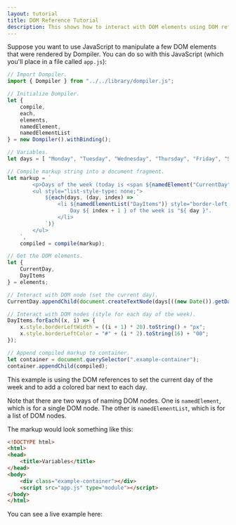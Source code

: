 ```yaml
---
layout: tutorial
title: DOM Reference Tutorial
description: This shows how to interact with DOM elements using DOM references.
---
```


<link rel="stylesheet" href="/assets/css/tutorial.css" />

Suppose you want to use JavaScript to manipulate a few DOM elements that were rendered by Dompiler. You can do so with this JavaScript (which you'll place in a file called `app.js`):

```javascript
// Import Dompiler.
import { Dompiler } from "../../library/dompiler.js";

// Initialize Dompiler.
let {
    compile,
    each,
    elements,
    namedElement,
    namedElementList
} = new Dompiler().withBinding();

// Variables.
let days = [ "Monday", "Tuesday", "Wednesday", "Thursday", "Friday", "Saturday", "Sunday" ];

// Compile markup string into a document fragment.
let markup = `
        <p>Days of the week (today is <span ${namedElement("CurrentDay")}></span>):</p>
        <ul style="list-style-type: none;">
            ${each(days, (day, index) => `
                <li ${namedElementList("DayItems")} style="border-left: 0 solid black">
                    Day ${ index + 1 } of the week is "${ day }".
                </li>
            `)}
        </ul>
    `,
    compiled = compile(markup);

// Get the DOM elements.
let {
    CurrentDay,
    DayItems
} = elements;

// Interact with DOM node (set the current day).
CurrentDay.appendChild(document.createTextNode(days[((new Date()).getDay() + 6) % 7]));

// Interact with DOM nodes (style for each day of the week).
DayItems.forEach((x, i) => {
    x.style.borderLeftWidth = ((i + 1) * 20).toString() + "px";
    x.style.borderLeftColor = "#" + (i * 2).toString(16) + "00";
});

// Append compiled markup to container.
let container = document.querySelector(".example-container");
container.appendChild(compiled);
```

This example is using the DOM references to set the current day of the week and to add a colored bar next to each day.

Note that there are two ways of naming DOM nodes. One is `namedElement`, which is for a single DOM node. The other is `namedElementList`, which is for a list of DOM nodes.

The markup would look something like this:

```html
<!DOCTYPE html>
<html>
<head>
    <title>Variables</title>
</head>
<body>
    <div class="example-container"></div>
    <script src="app.js" type="module"></script>
</body>
</html>
```

You can see a live example here:

<div class="example-container"></div>
<script src="app.js" type="module"></script>